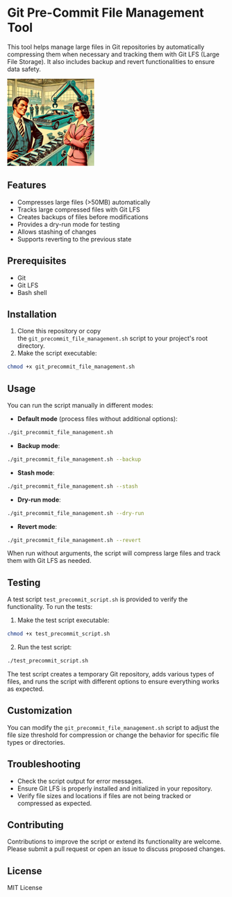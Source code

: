 # Git Pre-Commit File Management Tool
This tool helps manage large files in Git repositories by automatically compressing them when necessary and tracking them with Git LFS (Large File Storage). It also includes backup and revert functionalities to ensure data safety.

<img src="assets/git-lfs-automation.png" alt="Project Logo" width="200"/>

## Features
- Compresses large files (>50MB) automatically
- Tracks large compressed files with Git LFS
- Creates backups of files before modifications
- Provides a dry-run mode for testing
- Allows stashing of changes
- Supports reverting to the previous state

## Prerequisites
- Git
- Git LFS
- Bash shell

## Installation
1. Clone this repository or copy the `git_precommit_file_management.sh` script to your project's root directory.
2. Make the script executable:
``` bash
chmod +x git_precommit_file_management.sh
```

## Usage
You can run the script manually in different modes:
- **Default mode** (process files without additional options):
```bash
./git_precommit_file_management.sh
```

- **Backup mode**:
```bash
./git_precommit_file_management.sh --backup
```

- **Stash mode**:
```bash
./git_precommit_file_management.sh --stash
```

- **Dry-run mode**:
```bash
./git_precommit_file_management.sh --dry-run
```

- **Revert mode**:
```bash
./git_precommit_file_management.sh --revert
```

When run without arguments, the script will compress large files and track them with Git LFS as needed.
## Testing
A test script `test_precommit_script.sh` is provided to verify the functionality. To run the tests:
1. Make the test script executable:
```bash
chmod +x test_precommit_script.sh
```

2. Run the test script:
```bash
./test_precommit_script.sh
```

The test script creates a temporary Git repository, adds various types of files, and runs the script with different options to ensure everything works as expected.
## Customization
You can modify the `git_precommit_file_management.sh` script to adjust the file size threshold for compression or change the behavior for specific file types or directories.

## Troubleshooting
- Check the script output for error messages.
- Ensure Git LFS is properly installed and initialized in your repository.
- Verify file sizes and locations if files are not being tracked or compressed as expected.

## Contributing
Contributions to improve the script or extend its functionality are welcome. Please submit a pull request or open an issue to discuss proposed changes.

## License
MIT License